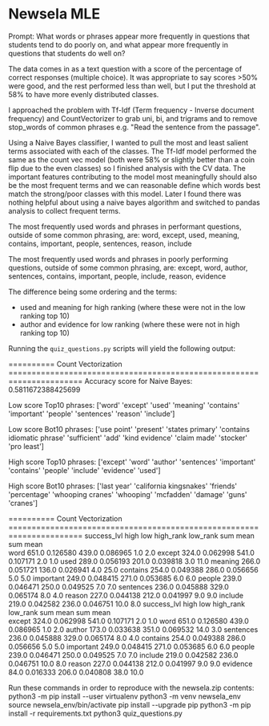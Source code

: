 # Newsela MLE

Prompt: What words or phrases appear more frequently in questions that students tend to do poorly on, and what appear more frequently in questions that students do well on?

The data comes in as a text question with a score of the percentage of correct responses (multiple choice). It was appropriate to say scores >50% were good, and the rest performed less than well, but I put the threshold at 58% to have more evenly distributed classes.

I approached the problem with Tf-Idf (Term frequency - Inverse document frequency) and CountVectorizer to grab uni, bi, and trigrams and to remove stop_words of common phrases e.g. "Read the sentence from the passage".

Using a Naive Bayes classifier, I wanted to pull the most and least salient terms associated with each of the classes. The Tf-Idf model performed the same as the count vec model (both were 58% or slightly better than a coin flip due to the even classes) so I finished analysis with the CV data. The important features contributing to the model most meaningfully should also be the most frequent terms and we can reasonable define which words best match the strong/poor classes with this model. Later I found there was nothing helpful about using a naive bayes algorithm and switched to pandas analysis to collect frequent terms.

The most frequently used words and phrases in performant questions, outside of some common phrasing, are:
word, except, used, meaning, contains, important, people, sentences, reason, include

The most frequently used words and phrases in poorly performing questions, outside of some common phrasing, are: 
except, word, author, sentences, contains, important, people, include, reason, evidence

The difference being some ordering and the terms: 

-   used and meaning for high ranking (where these were not in the low ranking top 10)
-   author and evidence for low ranking (where these were not in high ranking top 10)

Running the `quiz_questions.py` scripts will yield the following output:

========== Count Vectorization ======================================================================
Accuracy score for Naive Bayes: 0.5811672388425699

 Low score Top10 phrases: ['word' 'except' 'used' 'meaning' 'contains' 'important' 'people'
 'sentences' 'reason' 'include']

 Low score Bot10 phrases: ['use point' 'present' 'states primary' 'contains idiomatic phrase'
 'sufficient' 'add' 'kind evidence' 'claim made' 'stocker' 'pro least']

 High score Top10 phrases: ['except' 'word' 'author' 'sentences' 'important' 'contains' 'people'
 'include' 'evidence' 'used']

 High score Bot10 phrases: ['last year' 'california kingsnakes' 'friends' 'percentage'
 'whooping cranes' 'whooping' 'mcfadden' 'damage' 'guns' 'cranes']

 ========== Count Vectorization ======================================================================
success_lvl   high              low           high_rank low_rank
               sum      mean    sum      mean                   
word         651.0  0.126580  439.0  0.086965       1.0      2.0
except       324.0  0.062998  541.0  0.107171       2.0      1.0
used         289.0  0.056193  201.0  0.039818       3.0     11.0
meaning      266.0  0.051721  136.0  0.026941       4.0     25.0
contains     254.0  0.049388  286.0  0.056656       5.0      5.0
important    249.0  0.048415  271.0  0.053685       6.0      6.0
people       239.0  0.046471  250.0  0.049525       7.0      7.0
sentences    236.0  0.045888  329.0  0.065174       8.0      4.0
reason       227.0  0.044138  212.0  0.041997       9.0      9.0
include      219.0  0.042582  236.0  0.046751      10.0      8.0
success_lvl   high              low           high_rank low_rank
               sum      mean    sum      mean                   
except       324.0  0.062998  541.0  0.107171       2.0      1.0
word         651.0  0.126580  439.0  0.086965       1.0      2.0
author       173.0  0.033638  351.0  0.069532      14.0      3.0
sentences    236.0  0.045888  329.0  0.065174       8.0      4.0
contains     254.0  0.049388  286.0  0.056656       5.0      5.0
important    249.0  0.048415  271.0  0.053685       6.0      6.0
people       239.0  0.046471  250.0  0.049525       7.0      7.0
include      219.0  0.042582  236.0  0.046751      10.0      8.0
reason       227.0  0.044138  212.0  0.041997       9.0      9.0
evidence      84.0  0.016333  206.0  0.040808      38.0     10.0

Run these commands in order to reproduce with the newsela.zip contents:
python3 -m pip install --user virtualenv
python3 -m venv newsela_env
source newsela_env/bin/activate
pip install --upgrade pip
python3 -m pip install -r requirements.txt
python3 quiz_questions.py
